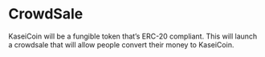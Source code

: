# CrowdSale
KaseiCoin will be a fungible token that’s ERC-20 compliant. This will launch a crowdsale that will allow people convert their money to KaseiCoin.
